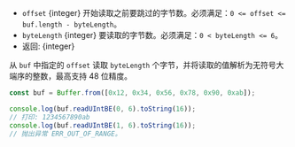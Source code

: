 <!-- YAML
added: v0.11.15
changes:
  - version: v14.9.0
    pr-url: https://github.com/nodejs/node/pull/34729
    description: This function is also available as `buf.readUintBE()`.
  - version: v10.0.0
    pr-url: https://github.com/nodejs/node/pull/18395
    description: Removed `noAssert` and no implicit coercion of the offset
                 and `byteLength` to `uint32` anymore.
-->

* `offset` {integer} 开始读取之前要跳过的字节数。必须满足：`0 <= offset <= buf.length - byteLength`。
* `byteLength` {integer} 要读取的字节数。必须满足：`0 < byteLength <= 6`。
* 返回: {integer}

从 `buf` 中指定的 `offset` 读取 `byteLength` 个字节，并将读取的值解析为无符号大端序的整数，最高支持 48 位精度。

```js
const buf = Buffer.from([0x12, 0x34, 0x56, 0x78, 0x90, 0xab]);

console.log(buf.readUIntBE(0, 6).toString(16));
// 打印: 1234567890ab
console.log(buf.readUIntBE(1, 6).toString(16));
// 抛出异常 ERR_OUT_OF_RANGE。
```

